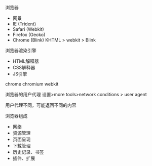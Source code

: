浏览器

- 网景
- IE  (Trident)
- Safari (Webkit)
- Firefox (Geoko)
- Chrome (Blink)   KHTML >  webkit > Blink

浏览器渲染引擎

- HTML解释器
- CSS解释器
- JS引擎

chrome chromium  webkit

浏览器的用户代理  设置>more tools>network conditions > user agent

用户代理不同，可能返回不同的内容

浏览器组成

- 网络
- 资源管理
- 页面呈现
- 下载管理
- 历史记录、书签
- 插件、扩展